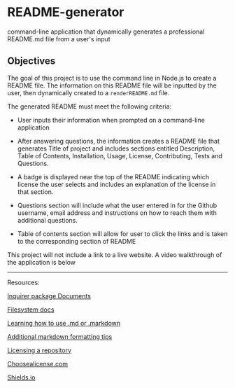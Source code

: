 # README-generator
command-line application that dynamically generates a professional README.md file from a user's input

## Objectives

The goal of  this project is to use the command line in Node.js to create a README file.  The information on this README file will be inputted by the user, then dynamically created to a `renderREADME.md` file.

The generated README must meet the following criteria:

* User inputs their information when prompted on a command-line application
 
* After answering questions, the information creates a README file that generates Title of project and includes sections entitled Description, Table of Contents, Installation, Usage, License, Contributing, Tests and Questions.

* A badge is displayed near the top of the README indicating which license the user selects and includes an explanation of the license in that section.

* Questions section will include what the user entered in for the Github username, email address and instructions on how to reach them with additional questions.

* Table of contents section will allow for user to click the links and is  taken to the corresponding section of README


This project will not include a link to a live website.  A video walkthrough of the application is below



---------------------------

Resources:

[Inquirer package Documents](https://www.npmjs.com/package/inquirer)

[Filesystem docs](https://nodejs.org/api/fs.html)

[Learning how to use .md or .markdown](https://guides.github.com/features/mastering-markdown/)

[Additional markdown formatting tips](https://docs.github.com/en/github/writing-on-github/basic-writing-and-formatting-syntax)

[Licensing a repository](https://docs.github.com/en/github/creating-cloning-and-archiving-repositories/licensing-a-repository)

[Choosealicense.com](https://choosealicense.com/)

[Shields.io](https://shields.io/)